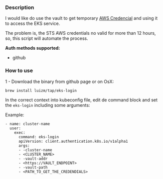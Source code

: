 ### Description

I would like do use the vault to get temporary [AWS Credencial](https://www.vaultproject.io/docs/secrets/aws/index.html) and using it to access the EKS service.

The problem is, the STS AWS credentials no valid for more than 12 hours, so, this script will automate the process.

**Auth methods supported:**

- github

### How to use

1 - Download the binary from github page or on OsX:

```
brew install luizm/tap/eks-login
```

In the correct context into kubeconfig file, edit de command block and set the `eks-login` including some arguments:

Example:

```
- name: cluster-name
  user:
    exec:
      command: eks-login
      apiVersion: client.authentication.k8s.io/v1alpha1
      args:
      - -cluster-name
      - <CLUSTER_NAME>
      - -vault-addr
      - <https://VAULT_ENDPOINT>
      - -vault-path
      - <PATH_TO_GET_THE_CREDENDIALS>
```
